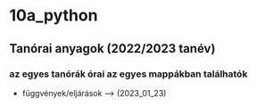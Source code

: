 # 10a_python
## Tanórai anyagok (2022/2023 tanév)
### az egyes tanórák órai az egyes mappákban találhatók
- függvények/eljárások --> (2023_01_23)
